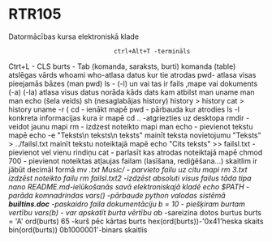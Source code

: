 # RTR105
Datormācības kursa elektroniskā klade
                                 
                                 
                                 ctrl+Alt+T -termināls
Ctrt+L - CLS
burts - Tab (komanda, saraksts, burti)
komanda (table) atslēgas vārds
whoami
who-atlasa datus kur tie atrodas
pwd- atlasa visas pieejamās bāzes  (man pwd)
ls - (-l) un vai tas ir fails ,mape vai dokuments
(-a) 
(-la) atlasa visus datus norāda kāds dats kam atbilst
man uname
man man 
echo (šela veids)
sh (nesaglabājas history)
history > history
cat > history 
uname -r (
cd - ienākt mapē
pwd - pārbauda kur atrodies 
ls -l konkreta informacijas kura ir mapē
cd .. -atgriezties uz desktopa 
rmdir - veidot jaunu mapi
rm - izdzest noteikto mapi 
man echo - pievienot tekstu mapē
echo -e "Teksts\n teksts\n teksts"  mainīt teksta novietojumu
"Teksts" > ../failsl.txt mainīt tekstu noteiktajā mapē
echo "Cits teksts" >> failsl.txt  - pievienot vel vienu rindiņu
cat - parlasīt kas atrodas noteiktajā mapē
chmod 700 - pievienot noteiktas atļaujas failam (lasīšana, rediģēšana...) skaitlim ir jābūt decimāl formā 
mv *.txt Music/   - parvieto failu uz citu mapi 
rm *3*.txt izdzēst noteikto failu 
rm failsl.txt2 -izdzēst absoluti visus failus tāda tipa
nano README.md-ielūkošanās savā elektroniskajā kladē
echo $PATH -parāda komnadrindas
vars() -pārbaude python valodas sistēmā
__builtins__.__doc__ -paskaidro faila dokumentāciju
b = 10 - piešķiram burtam vertību 
vars(b) - var apskatīt burta vērtību 
a*b -sareizina dotos burtus
burts = 'A'  ord(burts) 65 -kurš pēc kārtas burts hex(ord(burts))-'0x41'heska skaits  bin(ord(burts)) 0b1000001'-binars skaitlis

